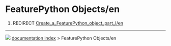 # FeaturePython Objects/en
1.  REDIRECT [Create_a\_FeaturePython_object_part_I/en](Create_a_FeaturePython_object_part_I/en.md)



---
![](images/Button_right.svg) [documentation index](../README.md) > FeaturePython Objects/en
